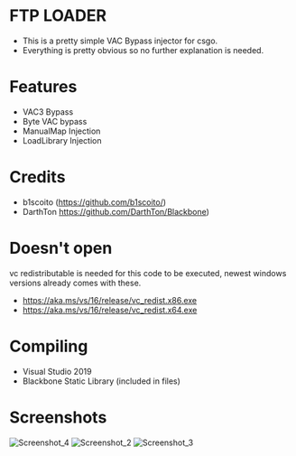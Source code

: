 # FTP LOADER
- This is a pretty simple VAC Bypass injector for csgo.
- Everything is pretty obvious so no further explanation is needed.

# Features
- VAC3 Bypass
- Byte VAC bypass
- ManualMap Injection
- LoadLibrary Injection


# Credits
- b1scoito (https://github.com/b1scoito/)
- DarthTon https://github.com/DarthTon/Blackbone)

# Doesn't open
vc redistributable is needed for this code to be executed, newest windows versions already comes with these.
- https://aka.ms/vs/16/release/vc_redist.x86.exe
- https://aka.ms/vs/16/release/vc_redist.x64.exe

# Compiling
- Visual Studio 2019
- Blackbone Static Library (included in files)


# Screenshots
![Screenshot_4](https://user-images.githubusercontent.com/86177056/122670274-024ed900-d176-11eb-9c46-895e2946d52a.png)
![Screenshot_2](https://user-images.githubusercontent.com/86177056/122670275-04b13300-d176-11eb-8efc-4ae0c177e1a6.png)
![Screenshot_3](https://user-images.githubusercontent.com/86177056/122670277-07138d00-d176-11eb-9e68-7149f36a6876.png)
